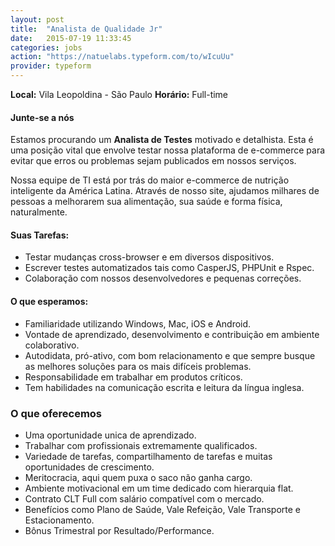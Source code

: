 ```yaml
---
layout: post
title:  "Analista de Qualidade Jr"
date:   2015-07-19 11:33:45
categories: jobs
action: "https://natuelabs.typeform.com/to/wIcuUu"
provider: typeform
---
```


**Local:** Vila Leopoldina - São Paulo
**Horário:** Full-time

#### Junte-se a nós
Estamos procurando um **Analista de Testes** motivado e detalhista. Esta é uma posição vital que envolve testar nossa plataforma de e-commerce para evitar que erros ou problemas sejam publicados em nossos serviços.

Nossa equipe de TI está por trás do maior e-commerce de nutrição inteligente da América Latina.
Através de nosso site, ajudamos milhares de pessoas a melhorarem sua alimentação, sua saúde e forma física, naturalmente.

#### Suas Tarefas:

- Testar mudanças cross-browser e em diversos dispositivos.
- Escrever testes automatizados tais como CasperJS, PHPUnit e Rspec.
- Colaboração com nossos desenvolvedores e pequenas correções.

#### O que esperamos:

- Familiaridade utilizando Windows, Mac, iOS e Android.
- Vontade de aprendizado, desenvolvimento e contribuição em ambiente colaborativo.
- Autodidata, pró-ativo, com bom relacionamento e que sempre busque as melhores soluções para os mais difíceis problemas.
- Responsabilidade em trabalhar em produtos críticos.
- Tem habilidades na comunicação escrita e leitura da língua inglesa.

### O que oferecemos

- Uma oportunidade unica de aprendizado.
- Trabalhar com profissionais extremamente qualificados.
- Variedade de tarefas, compartilhamento de tarefas e muitas oportunidades de crescimento.
- Meritocracia, aqui quem puxa o saco não ganha cargo.
- Ambiente motivacional em um time dedicado com hierarquia flat.
- Contrato CLT Full com salário compatível com o mercado.
- Benefícios como Plano de Saúde, Vale Refeição, Vale Transporte e Estacionamento.
- Bônus Trimestral por Resultado/Performance.